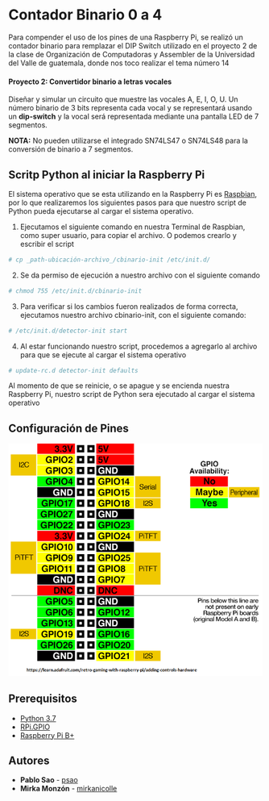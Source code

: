 # Contador Binario 0 a 4
Para compender el uso de los pines de una Raspberry Pi, se realizó un contador binario para remplazar el DIP Switch utilizado en el proyecto 2 de la clase de Organización de Computadoras y Assembler de la Universidad del Valle de guatemala, donde nos toco realizar el tema número 14

#### Proyecto 2: Convertidor binario a letras vocales
Diseñar y simular un circuito que muestre las vocales A, E, I, O, U. Un número binario de 3 bits representa cada vocal y se representará usando un **dip-switch** y la vocal será representada mediante una pantalla LED de 7 segmentos.

**NOTA:** No pueden utilizarse el integrado SN74LS47 o SN74LS48 para la conversión de binario a 7 segmentos.

## Scritp Python al iniciar la Raspberry Pi
El sistema operativo que se esta utilizando en la Raspberry Pi es [Raspbian](https://www.raspberrypi.org/downloads/raspbian/), por lo que realizaremos los siguientes pasos para que nuestro script de Python pueda ejecutarse al cargar el sistema operativo.

1. Ejecutamos el siguiente comando en nuestra Terminal de Raspbian, como super usuario, para copiar el archivo. O podemos crearlo y escribir el script 

```bash
# cp _path-ubicación-archivo_/cbinario-init /etc/init.d/
```

2. Se da permiso de ejecución a nuestro archivo con el siguiente comando

```bash
# chmod 755 /etc/init.d/cbinario-init
```

3. Para verificar si los cambios fueron realizados de forma correcta, ejecutamos nuestro archivo cbinario-init, con el siguiente comando:

```bash
# /etc/init.d/detector-init start
```
4. Al estar funcionando nuestro script, procedemos a agregarlo al archivo para que se ejecute al cargar el sistema operativo

```bash
# update-rc.d detector-init defaults
```

Al momento de que se reinicie, o se apague y se encienda nuestra Raspberry Pi, nuestro script de Python sera ejecutado al cargar el sistema operativo

## Configuración de Pines

![Pines de Raspberry Pi](/img/headers.png)

## Prerequisitos

* [Python 3.7](https://www.python.org/downloads/release/python-370/)
* [RPi.GPIO](https://pypi.org/project/RPi.GPIO/)
* [Raspberry Pi B+](https://www.raspberrypi.org/products/raspberry-pi-1-model-b-plus/)

## Autores

* **Pablo Sao** - [psao](https://github.com/psao)
* **Mirka Monzón** - [mirkanicolle](https://github.com/mirkanicolle)

